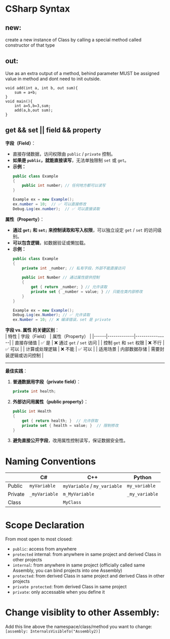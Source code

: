 
# CSharp Syntax
## new:
create a new instance of Class by calling a special method called constructor of that type


## out: 
Use as an extra output of a method, behind parameter MUST be assigned value in method and dont need to init outside.
```
void add(int a, int b, out sum){
    sum = a+b;
}
void main(){
    int a=5,b=3,sum;
    add(a,b,out sum);
}
```

## get && set || field && property
**字段（Field）**：  
- 直接存储数据，访问权限由 `public` / `private` 控制。  
- **如果是 `public`，就能直接读写**，无法单独限制 `set` 或 `get`。  
- **示例：**  
  ```csharp
  public class Example
  {
      public int number; // 任何地方都可以读写
  }

  Example ex = new Example();
  ex.number = 10;  // ✅ 可以直接修改
  Debug.Log(ex.number);  // ✅ 可以直接读取
  ```

**属性（Property）**：  
- **通过 `get;` 和 `set;` 来控制读取和写入权限**，可以独立设定 `get` / `set` 的访问级别。  
- **可以包含逻辑**，如数据验证或懒加载。  
- **示例：**  
  ```csharp
  public class Example
  {
      private int _number; // 私有字段，外部不能直接访问
      
      public int Number // 通过属性提供控制
      {
          get { return _number; } // 允许读取
          private set { _number = value; } // 只能在类内部修改
      }
  }

  Example ex = new Example();
  Debug.Log(ex.Number); // ✅ 允许读取
  ex.Number = 10; // ❌ 编译错误，set 是 private
  ```

**字段 vs. 属性 的关键区别**：  
| 特性 | 字段（Field） | 属性（Property） |
|------|-------------|----------------|
| 直接存储值 | ✅ 是 | ❌ 通过 `get` / `set` 访问 |
| 控制 `get` 和 `set` 权限 | ❌ 不行 | ✅ 可以 |
| 计算或处理逻辑 | ❌ 不能 | ✅ 可以 |
| 适用场景 | 内部数据存储 | 需要封装逻辑或访问控制 |

---
 **最佳实践**：
1. **普通数据用字段（private field）**：
   ```csharp
   private int health;
   ```
2. **外部访问用属性（public property）**：
   ```csharp
   public int Health
   {
       get { return health; }  // 允许获取
       private set { health = value; }  // 限制修改
   }
   ```
3. **避免直接公开字段**，改用属性控制读写，保证数据安全性。



# Naming Conventions

|              | C#            | C++                            | Python       |
|--------------|---------------|--------------------------------|--------------|
| Public       | `myVariable`  | `myVariable` / `my_variable`   | `my_variable`|
| Private      | `_myVariable` | `m_MyVariable`                 | `_my_variable`|
| Class        |               | `MyClass`                      |              |


# Scope Declaration
From most open to most closed:
- ``public``: access from anywhere
- ``protected`` internal: from anywhere in same project and derived Class in other projects
- ``internal``: from anywhere in same project (officially called same Assembly, you can bind projects into one Assembly)
- ``protected``: from derived Class in same project and derived Class in other projects 
- ``private protected``: from derived Class in same project
- ``private``: only accessable when you define it

# Change visiblity to other Assembly:
Add this line above the namespace/class/method you want to change:
``[assembly: InternalsVisibleTo("Assembly2)]``
